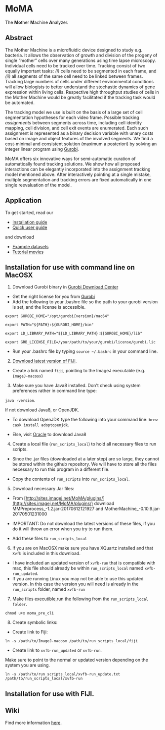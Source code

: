 # MoMA
The **Mo**ther **M**achine **A**nalyzer.

## Abstract
The Mother Machine is a microfluidic device designed to study e.g. bacteria. 
It allows the observation of growth and division of the progeny of single “mother” cells over many generations using time lapse microscopy.
Individual cells need to be tracked over time. 
Tracking consist of two equally important tasks: 
*(i)* cells need to be segmented in each frame, and 
*(ii)* all segments of the same cell need to be linked between frames. 
Tracking large numbers of cells under different environmental conditions will allow biologists to better understand the stochastic 
dynamics of gene expression within living cells. 
Respective high throughput studies of cells in the Mother Machine would be greatly facilitated if the tracking task would be automated.

The tracking model we use is built on the basis of a large set of cell segmentation hypotheses for each video frame. 
Possible tracking *assignments* between segments across time, including cell identity mapping, cell division, and cell exit events 
are enumerated. Each such assignment is represented as a binary decision variable with unary costs based on image and object features 
of the involved segments. We find a cost-minimal and consistent solution (maximum a posteriori) by solving an integer linear program 
using [Gurobi](http://www.gurobi.com).

MoMA offers six innovative ways for semi-automatic curation of automatically found tracking solutions. 
We show how all proposed interactions can be elegantly incorporated into the assignment tracking model mentioned above.
After interactively pointing at a single mistake, multiple segmentation and tracking errors are fixed automatically in one single
reevaluation of the model.


## Application
To get started, read our
* [Installation guide](https://github.com/fjug/MoMA/wiki/Installation%20guide)
* [Quick user guide](https://github.com/fjug/MoMA/wiki/Quick%20user%20guide)

and download
* [Example datasets](https://github.com/fjug/MoMA/wiki/MoMA%20Datasets)
* [Tutorial movies](https://github.com/fjug/MoMA/wiki/MoMA%20Movies)


## Installation for use with command line on MacOSX

1. Download Gurobi binary in [Gurobi Download Center](http://www.gurobi.com/downloads/download-center) 
* Get the right license for you from [Gurobi](http://www.gurobi.com)
* Add the following to your .bashrc file so the path to your gurobi version is set, and the license is accessible.

`export GUROBI_HOME="/opt/gurobi{version}/mac64"`

`export PATH="${PATH}:${GUROBI_HOME}/bin"`

`export LD_LIBRARY_PATH="${LD_LIBRARY_PATH}:${GUROBI_HOME}/lib"`

`export GRB_LICENSE_FILE=/your/path/to/your/gurobi/license/gurobi.lic`

* Run your .bashrc file by typing `source ~/.bashrc` in your command line.

2. [Download latest version of FIJI](http://fiji.sc).

* Create a link named `fiji`, pointing to the ImageJ executable (e.g. `ImageJ-macosx`)

3. Make sure you have Java8 installed. Don't check using system preferences rather in command line type:

`java -version`. 

If not download Java8, or OpenJDK.

* To download OpenJDK type the following into your command line: `brew cask install adoptopenjdk`.

* Else, visit [Oracle](https://www.oracle.com/technetwork/java/javase/downloads/jdk8-downloads-2133151.html) to download Java8

4. Create a local file (`run_scripts_local`) to hold all necessary files to run scripts.

 * Since the .jar files (downloaded at a later step) are so large, they cannot be stored within the github repository. We will have to store all the files necessary to run this program in a different file.
 
 * Copy the contents of `run_scripts` into `run_scripts_local`.

5. Download necessary Jar files:

* From [http://sites.imagej.net/MoMA/plugins/](http://sites.imagej.net/MoMA/plugins/) download MMPreprocess_-1.2.jar-20170612121927 and MotherMachine_-0.10.9.jar-20170501231000

* IMPORTANT: Do not download the latest versions of these files, if you do it will throw an error when you try to run them.

* Add these files to `run_scripts_local`

6. If you are on MacOSX make sure you have XQuartz installed and that `Xvfb` is included in this download.
* I have included an updated version of `xvfb-run` that is compatible with mac, this file should already be within `run_scripts_local` named `xvfb-run_updated`. 
* If you are running Linux you may not be able to use this updated version. In this case the version you will need is already in the `run_scripts` folder, named `xvfb-run`

7. Make files executible,run the following from the `run_scripts_local folder`.

`chmod u+x moma_pre_cli`

8. Create symbolic links:

* Create link to Fiji:

`ln -s /path/to/ImageJ-macosx /path/to/run_scripts_local/fiji`

* Create link to `xvfb-run_updated` or `xvfb-run`.

Make sure to point to the normal or updated version depending on the system you are using.

`ln -s /path/to/run_scripts_local/xvfb-run_update.txt /path/to/run_scripts_local/xvfb-run`


## Installation for use with FIJI.
## Wiki
Find more information [here](https://github.com/fjug/MoMA/wiki).
